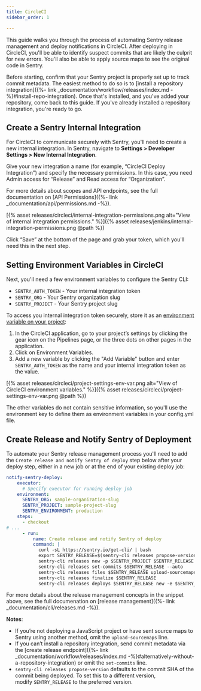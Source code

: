 ```yaml
---
title: CircleCI
sidebar_order: 1

---
```


This guide walks you through the process of automating Sentry release management and deploy notifications in CircleCI. After deploying in CircleCI, you'll be able to identify suspect commits that are likely the culprit for new errors. You'll also be able to apply source maps to see the original code in Sentry.

Before starting, confirm that your Sentry project is properly set up to track commit metadata. The easiest method to do so is to [install a repository integration]({%- link _documentation/workflow/releases/index.md -%}#install-repo-integration). Once that's installed, and you've added your repository, come back to this guide. If you've already installed a repository integration, you're ready to go.

## Create a Sentry Internal Integration

For CircleCI to communicate securely with Sentry, you'll need to create a new internal integration. In Sentry, navigate to **Settings > Developer Settings > New Internal Integration**.

Give your new integration a name (for example, “CircleCI Deploy Integration”) and specify the necessary permissions. In this case, you need Admin access for “Release” and Read access for “Organization”.

For more details about scopes and API endpoints, see the full documentation on [API Permissions]({%- link _documentation/api/permissions.md -%}).

[{% asset releases/circleci/internal-integration-permissions.png alt="View of internal integration permissions." %}]({% asset releases/jenkins/internal-integration-permissions.png @path %})

Click “Save” at the bottom of the page and grab your token, which you'll need this in the next step.

## Setting Environment Variables in CircleCI

Next, you'll need a few environment variables to configure the Sentry CLI:

- `SENTRY_AUTH_TOKEN` - Your internal integration token
- `SENTRY_ORG` - Your Sentry organization slug
- `SENTRY_PROJECT` - Your Sentry project slug

To access you internal integration token securely, store it as an [environment variable on your project](https://circleci.com/docs/2.0/env-vars/#setting-an-environment-variable-in-a-project):

1. In the CircleCI application, go to your project’s settings by clicking the gear icon on the Pipelines page, or the three dots on other pages in the application.
2. Click on Environment Variables.
3. Add a new variable by clicking the "Add Variable" button and enter `SENTRY_AUTH_TOKEN` as the name and your internal integration token as the value.

[{% asset releases/circleci/project-settings-env-var.png alt="View of CircleCI environment variables." %}]({% asset releases/circleci/project-settings-env-var.png @path %})

The other variables do not contain sensitive information, so you'll use the environment key to define them as environment variables in your config.yml file.

## Create Release and Notify Sentry of Deployment

To automate your Sentry release management process you'll need to add the `Create release and notify Sentry of deploy` step below after your deploy step, either in a new job or at the end of your existing deploy job:

```yaml
notify-sentry-deploy:
    executor:
      # Specify executor for running deploy job
    environment:
      SENTRY_ORG: sample-organization-slug
      SENTRY_PROJECT: sample-project-slug
      SENTRY_ENVIRONMENT: production
    steps:
      - checkout
# ...
      - run:
          name: Create release and notify Sentry of deploy
          command: | 
            curl -sL https://sentry.io/get-cli/ | bash
            export SENTRY_RELEASE=$(sentry-cli releases propose-version)
            sentry-cli releases new -p $SENTRY_PROJECT $SENTRY_RELEASE
            sentry-cli releases set-commits $SENTRY_RELEASE --auto
            sentry-cli releases files $SENTRY_RELEASE upload-sourcemaps path-to-sourcemaps-if-applicable
            sentry-cli releases finalize $SENTRY_RELEASE
            sentry-cli releases deploys $SENTRY_RELEASE new -e $SENTRY_ENVIRONMENT
```

For more details about the release management concepts in the snippet above, see the full documenation on [release management]({%- link _documentation/cli/releases.md -%}).

**Notes**:

- If you’re not deploying a JavaScript project or have sent source maps to Sentry using another method, omit the `upload-sourcemaps` line.
- If you can’t install a repository integration, send commit metadata via the [create release endpoint]({%- link _documentation/workflow/releases/index.md -%}#alternatively-without-a-repository-integration) or omit the `set-commits` line.
- `sentry-cli releases propose-version` defaults to the commit SHA of the commit being deployed. To set this to a different version, modify `SENTRY_RELEASE` to the preferred version.